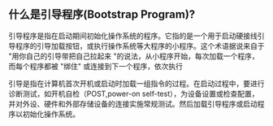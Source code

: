 ## 什么是引导程序(Bootstrap Program)?

引导程序是指在启动期间初始化操作系统的程序。它指的是一个用于启动硬接线引导程序的引导加载按钮，或执行操作系统等大程序的小程序。这个术语据说来自于 "用你自己的引导带把自己拉起来 "的说法，从小程序开始，每次加载一个程序，而每个程序都被 "绑住" 或连接到下一个程序，依次执行

引导是指在计算机首次开机或启动时加载一组指令的过程。在启动过程中，要进行诊断测试，如开机自检（POST,power-on self-test），为设备设置或检查配置，并对外设、硬件和外部存储设备的连接实施常规测试。然后加载引导程序或启动程序以初始化操作系统。
